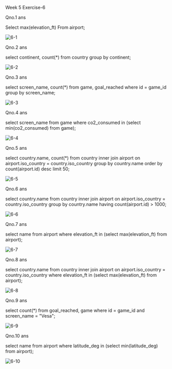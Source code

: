 Week 5 Exercise-6

Qno.1 ans

Select max(elevation_ft) From airport;


![6-1](https://github.com/user-attachments/assets/a8852984-a5e7-4431-ab31-800d2f9733ec)


Qno.2 ans

select continent, count(*) from country group by continent;


![6-2](https://github.com/user-attachments/assets/35000f05-24c9-4bce-879b-fdc07e010bc7)


Qno.3 ans

select screen_name, count(*) from game, goal_reached where id = game_id group by screen_name;


![6-3](https://github.com/user-attachments/assets/fddac686-b8ed-4b96-aa4d-b8f286991dea)


Qno.4 ans

select screen_name from game where co2_consumed in (select min(co2_consumed) from game);


![6-4](https://github.com/user-attachments/assets/0bfe4b71-1be2-471a-a8ec-4c8c45c8153b)


Qno.5 ans

select country.name, count(*) from country inner join airport on airport.iso_country = country.iso_country group by country.name order by count(airport.id) desc limit 50;


![6-5](https://github.com/user-attachments/assets/643ef3c0-c8e3-4afb-bc9b-543dfbb561e2)


Qno.6 ans

select country.name from country inner join airport on airport.iso_country = country.iso_country group by country.name having count(airport.id) > 1000;


![6-6](https://github.com/user-attachments/assets/8eef2c9c-1909-4a4d-9c6b-70bfd7675018)


Qno.7 ans

select name from airport where elevation_ft in (select max(elevation_ft) from airport);


![6-7](https://github.com/user-attachments/assets/94ebe32a-1683-4622-8acf-93abe085741d)


Qno.8 ans

select country.name from country inner join airport on airport.iso_country = country.iso_country where elevation_ft in (select max(elevation_ft) from airport);


![6-8](https://github.com/user-attachments/assets/b849cc95-d3f1-4e9a-ba3a-416682d5e2a9)


Qno.9 ans

select count(*) from goal_reached, game where id = game_id and screen_name = "Vesa";


![6-9](https://github.com/user-attachments/assets/fdb2ca1f-f8fb-4c46-b30e-871309730244)


Qno.10 ans

select name from airport where latitude_deg in (select min(latitude_deg) from airport);


![6-10](https://github.com/user-attachments/assets/5a67724e-cc23-4cee-860d-47be4beb6321)



